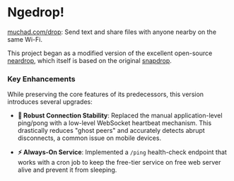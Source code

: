# Ngedrop!

[muchad.com/drop](https://muchad.com/drop): Send text and share files with anyone nearby on the same Wi-Fi. 


This project began as a modified version of the excellent open-source [neardrop](https://github.com/omniashare/neardrop), which itself is based on the original [snapdrop](https://github.com/snapdrop/snapdrop). 


### Key Enhancements
While preserving the core features of its predecessors, this version introduces several upgrades:

* **🚀 Robust Connection Stability**: Replaced the manual application-level ping/pong with a low-level WebSocket heartbeat mechanism. This drastically reduces "ghost peers" and accurately detects abrupt disconnects, a common issue on mobile devices.

* **⚡️ Always-On Service**: Implemented a `/ping` health-check endpoint that works with a cron job to keep the free-tier service on free web server alive and prevent it from sleeping.
